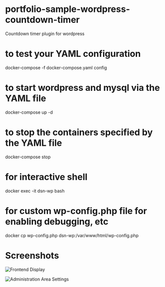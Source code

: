 # portfolio-sample-wordpress-countdown-timer

Countdown timer plugin for wordpress

# to test your YAML configuration
docker-compose -f docker-compose.yaml config

# to start wordpress and mysql via the YAML file
docker-compose up -d

# to stop the containers specified by the YAML file
docker-compose stop

# for interactive shell
docker exec -it dsn-wp bash

# for custom wp-config.php file for enabling debugging, etc
docker cp wp-config.php dsn-wp:/var/www/html/wp-config.php

# Screenshots
![Frontend Display](https://dsnutter.github.io/assets/images/screenshots/Wordpress-Countdown-Timer-Frontend.png)

![Administration Area Settings](https://dsnutter.github.io/assets/images/screenshots/Wordpress-Countdown-Timer-Plugin-Admin.png)

